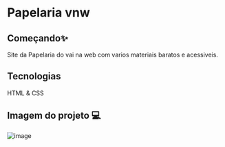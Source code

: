# Papelaria vnw
## Começando✨
Site da Papelaria do vai na web com varios materiais baratos e acessiveis.
## Tecnologias 
HTML & CSS
## Imagem do projeto 💻
![image](https://github.com/nayaradias1/PapelariaT3/assets/108825601/69db94cf-e604-4482-81bb-d9acd92588db)
